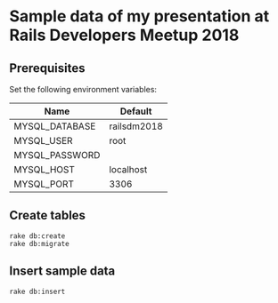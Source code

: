# Sample data of my presentation at Rails Developers Meetup 2018

## Prerequisites

Set the following environment variables:

Name | Default
-----|----------
MYSQL_DATABASE | railsdm2018
MYSQL_USER | root
MYSQL_PASSWORD |
MYSQL_HOST | localhost
MYSQL_PORT | 3306

## Create tables

```
rake db:create
rake db:migrate
```

## Insert sample data

```
rake db:insert
```
